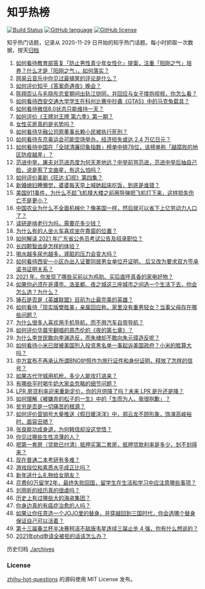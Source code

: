 # 知乎热榜
[![Build Status](https://github.com/ToWeLong/zhihu-hot-questions/workflows/CI/badge.svg)](https://github.com/ToWeLong/zhihu-hot-questions/actions)
[![GitHub language](https://img.shields.io/badge/language-golang-orange.svg)](https://golang.org/)
[![GitHub license](https://img.shields.io/github/license/ToWeLong/zhihu-hot-questions)](https://github.com/ToWeLong/zhihu-hot-questions/blob/main/LICENSE)

知乎热门话题，记录从 2020-11-29 日开始的知乎热门话题。每小时抓取一次数据，按天[归档](./archives)

<!-- BEGIN -->

1. [如何看待教育部答复「防止男性青少年女性化」提案，注重「阳刚之气」培养？什么才是「阳刚之气」，如何落实？](https://www.zhihu.com/question/441805437)
1. [网易云音乐中你见过最搞笑的评论是什么？](https://www.zhihu.com/question/66822815)
1. [如何评价知乎《答案奇遇夜》晚会？](https://www.zhihu.com/question/441882176)
1. [陈翔否认与毛晓彤恋爱期间出轨江铠同，并回应与女子搂抱视频，你怎么看？](https://www.zhihu.com/question/441929214)
1. [如何看待西安交通大学学生在科创比赛中抄袭《GTA5》中的马克兔载具？](https://www.zhihu.com/question/441404733)
1. [如何看待微信8.0状态只能维持一天？](https://www.zhihu.com/question/441505845)
1. [如何评价《王牌对王牌 第六季》第一期？](https://www.zhihu.com/question/441866699)
1. [女性买房真的是劣势吗？](https://www.zhihu.com/question/433146146)
1. [如何看待华融公司原董事长赖小民被执行死刑？](https://www.zhihu.com/question/441864413)
1. [如何看待东京奥运会可能空场举办，经济损失或达 2.4 万亿日元？](https://www.zhihu.com/question/441057000)
1. [如何看待中国在「全球清廉印象指数」榜单中排78位，该榜单称「越腐败的地区防疫越差」？](https://www.zhihu.com/question/441950005)
1. [范进中举，屠夫对范进态度为何天差地远？中举前骂范进，范进中举后抽自己脸，说是惹了文曲星，有这么怕吗？](https://www.zhihu.com/question/440627630)
1. [如何评价美剧《旺达·幻视》第四集？](https://www.zhihu.com/question/441802786)
1. [新婚媳妇睡懒觉，婆婆每天早上喊她起床吃饭，到底是谁错？](https://www.zhihu.com/question/363383726)
1. [美国911事件，为什么不趁飞机撞大楼之前用导弹把飞机打下来，这样损失伤亡不是更小？](https://www.zhihu.com/question/440417070)
1. [中国农业为什么不全面机械化？像美国一样，然后就可以省下上亿劳动力人口了？](https://www.zhihu.com/question/433942905)
1. [读研是啃老行为吗，需要花多少钱？](https://www.zhihu.com/question/441625005)
1. [为什么有的人坐火车喜欢坐在靠窗的位置？](https://www.zhihu.com/question/441667468)
1. [如何解读 2021 年广东省公务员考试公告及招录职位？](https://www.zhihu.com/question/441880404)
1. [长四颗智齿是怎样的体验？](https://www.zhihu.com/question/342153420)
1. [喝水越多尿也越多，肾脏的压力会变大吗？](https://www.zhihu.com/question/429746229)
1. [如何看待西安一小区办出入证要同居男女单位开证明， 后又改为要求双方签承诺书证明关系？](https://www.zhihu.com/question/441840546)
1. [2021 年，你发现了哪些买前以为鸡肋、买后直呼真香的家电好物？](https://www.zhihu.com/question/439261537)
1. [如果你必须在哥谭市、洛圣都、夜之城这三座城市之间选一个生活下去，你会怎么选？为什么？](https://www.zhihu.com/question/440350180)
1. [锤石是否是《英雄联盟》目前为止最完美的英雄？](https://www.zhihu.com/question/441618006)
1. [如何看待「现实版樊胜美」亲属回应称，家里没有重男轻女？当事父母存在哪些问题？](https://www.zhihu.com/question/441958311)
1. [为什么很多人喜欢用手机导航，而不用汽车自带导航？](https://www.zhihu.com/question/317827240)
1. [如何评价华晨宇翻唱的周杰伦的《夜的第七章》？](https://www.zhihu.com/question/441931973)
1. [为什么李世民敢向李渊造反，而朱棣却不敢向朱元璋造反呢？](https://www.zhihu.com/question/423592538)
1. [如何看待小米已就被美国列入投资黑名单一事起诉美国政府？小米的胜算大吗？](https://www.zhihu.com/question/441960627)
1. [中方宣布不再承认所谓BNO护照作为旅行证件和身份证明，释放了怎样的信号？](https://www.zhihu.com/question/441839927)
1. [如果古代守城用机枪，多少人能攻打进来？](https://www.zhihu.com/question/441209028)
1. [有哪些平时喝牛奶大家会忽略的细节问题？](https://www.zhihu.com/question/436142647)
1. [LPR 房贷利率迎来重新定价，你的月供降了吗？未来 LPR 是升还是降？](https://www.zhihu.com/question/438108136)
1. [如何理解《被嫌弃的松子的一生》中的「生而为人，我很抱歉」？](https://www.zhihu.com/question/20731248)
1. [贫穷是否是一切痛苦的根源？](https://www.zhihu.com/question/304960873)
1. [如何评价营销号大量推送《假日暖洋洋》中，郑云龙不顾形象，饰演高峻裕时，面容丑陋？](https://www.zhihu.com/question/441810671)
1. [张良能功成身退，为何韩信却没这觉悟？](https://www.zhihu.com/question/440992178)
1. [你见过哪些生性凉薄的人？](https://www.zhihu.com/question/429319229)
1. [把第一套房（贷款已付清）抵押买第二套房，抵押贷款利率是多少，划不划得来？](https://www.zhihu.com/question/434262887)
1. [现在普通二本考研有多难？](https://www.zhihu.com/question/358015382)
1. [游戏段位和素质水平成正比吗？](https://www.zhihu.com/question/440913620)
1. [新年送什么礼物给女朋友？](https://www.zhihu.com/question/265293764)
1. [花费60万留学2年，最终失败回国，留学生在生活和学习中应注意哪些事项？](https://www.zhihu.com/question/438922674)
1. [刘雨昕的经历真的很虐吗？](https://www.zhihu.com/question/441643061)
1. [历史上有过哪些大的海盗集团？](https://www.zhihu.com/question/37439645)
1. [你身边真的有癌症治愈的人吗？](https://www.zhihu.com/question/266727473)
1. [如果让你任意选一个JOJO里的替身，并穿越回到三国时代，你会选哪个替身保证自己可以活着？](https://www.zhihu.com/question/399229164)
1. [第十三届春兰杯半决赛柯洁不敌唐韦星连续三届止步 4 强，你有什么想说的？](https://www.zhihu.com/question/440333643)
1. [2021年phd申请全被拒的话该怎么办？](https://www.zhihu.com/question/440702169)

<!-- END -->

历史归档 [./archives](./archives)


### License
[zhihu-hot-questions](https://github.com/towelong/zhihu-hot-questions) 的源码使用 MIT License 发布。